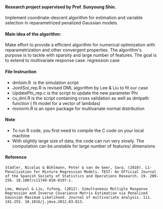 
#### Research project supervised by Prof. Sunyoung Shin.
  Implement coordinate-descent algorithm for estimation and variable selection in reparametrized penalized Gaussian models. 

#### Main idea of the algorithm: 
Make effort to provide a efficient algorithm for numerical optimization with reparametrization and other convergent properties. The algorithm's purpose is to tackle with sparsity and large number of features. The goal is to extend to multivariate response case.  regression case   

#### File Instruction 
  * dmlsim.R  is the simulation script
  * JointSol_rep.R is revised DML algorithm by Lee & Liu to fit our case  
  * UpdatePhi_rep.c is the script to update the new parameter Phi 
  * cv_dml.R is the script containing cross validation as well as dmlpath function ( fit model for a vector of lambdas)
  * mvnorm.R is an open package for multivariate normal distribution 
  
#### Note
  * To run R code, you first need to compile the C code on your local machine 
  * With slightly large size of data, the code can run very slowly. The computation can be unstable for large number of features/ dimensions
  
#### Reference
```
Städler, Nicolas & Bühlmann, Peter & van de Geer, Sara. (2010). L1-Penalization for Mixture Regression Models. TEST: An Official Journal of the Spanish Society of Statistics and Operations Research. 19. 209-256. 10.1007/s11749-010-0197-z.
```
```
Lee, Wonyul & Liu, Yufeng. (2012). Simultaneous Multiple Response Regression and Inverse Covariance Matrix Estimation via Penalized Gaussian Maximum Likelihood. Journal of multivariate analysis. 111. 241-255. 10.1016/j.jmva.2012.03.013. 
```
####
